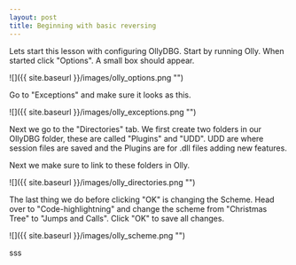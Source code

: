 ```yaml
---
layout: post
title: Beginning with basic reversing
---
```


Lets start this lesson with configuring OllyDBG. Start by running Olly. When started click "Options". A small box should appear.

![]({{ site.baseurl }}/images/olly_options.png "")

Go to "Exceptions" and make sure it looks as this.

![]({{ site.baseurl }}/images/olly_exceptions.png "")

Next we go to the "Directories" tab. We first create two folders in our OllyDBG folder, these are called "Plugins" and "UDD".
UDD are where session files are saved and the Plugins are for .dll files adding new features.

Next we make sure to link to these folders in Olly.

![]({{ site.baseurl }}/images/olly_directories.png "")

The last thing we do before clicking "OK" is changing the Scheme.
Head over to "Code-highlightning" and change the scheme from "Christmas Tree" to "Jumps and Calls".
Click "OK" to save all changes.

![]({{ site.baseurl }}/images/olly_scheme.png "")

sss